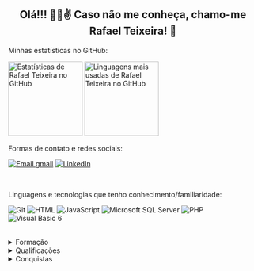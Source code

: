 <h2 align="center">Olá!!! 👋😀✌️ Caso não me conheça, chamo-me Rafael Teixeira! 🤝</h2>

Minhas estatísticas no GitHub:

<div style="display: inline-block">
  <img src="https://github-readme-stats.vercel.app/api?username=rt-oliveira&hide=contribs&show_icons=true&theme=radical&locale=pt-br" alt="Estatísticas de Rafael Teixeira no GitHub" height="150em"/>

  <img src="https://github-readme-stats.vercel.app/api/top-langs/?username=rt-oliveira&layout=compact&locale=pt-br&theme=radical&langs_count=6&card_width=400" alt="Linguagens mais usadas de Rafael Teixeira no GitHub" height="150em"/>
</div>

<br>

Formas de contato e redes sociais:

[![Email gmail](https://img.shields.io/badge/Gmail-D14836?style=for-the-badge&logo=gmail&logoColor=white)](mailto:rto.tinfo@gmail.com)
[![LinkedIn](https://img.shields.io/badge/LinkedIn-0077B5?style=for-the-badge&logo=linkedin&logoColor=white)](https://www.linkedin.com/in/rt-o/)

<br>

Linguagens e tecnologias que tenho conhecimento/familiaridade:

![Git](https://img.shields.io/badge/Git-F05032?style=for-the-badge&logo=git&logoColor=white)
![HTML](https://img.shields.io/badge/HTML-239120?style=for-the-badge&logo=html5&logoColor=white)
![JavaScript](https://img.shields.io/badge/JavaScript-323330?style=for-the-badge&logo=javascript&logoColor=F7DF1E)
![Microsoft SQL Server](https://img.shields.io/badge/Microsoft%20SQL%20Server-CC2927?style=for-the-badge&logo=microsoft%20sql%20server&logoColor=white)
![PHP](https://img.shields.io/badge/PHP-777BB4?style=for-the-badge&logo=php&logoColor=white)
![Visual Basic 6](https://img.shields.io/badge/-Visual%20Basic%206-blue?style=for-the-badge)

<br>

<details>
  <summary>Formação</summary>
  
- Pós-Graduação em Projeto e Gerência de Redes de Computadores, feito na UniCarioca.
  - Conclusão em 2020.
- Bacharelado em Ciência da Computação, feito na Universidade do Estado do Rio de Janeiro.
  - Conclusão em 2019.
  - No Trabalho de Conclusão do Curso foi feito um estudo sobre 2 estruturas de dados avançadas: o Heap Binomial e o Heap de Fibonacci.
- Bacharelado em Ciência da Computação, feito na UniCarioca.
  - Conclusão em 2018.
  - No Trabalho de Conclusão do Curso foi feita uma análise entre 2 CMS (Sistemas de Gerenciamento de Conteúdo), o Joomla e o Wordpress.
- Curso Técnico em Informática, feito no Colégio de Aplicação Professor José de Souza Herdy (CAP Unigranrio).
  - Conclusão em 2013.
</details>

<details>
  <summary>Qualificações</summary>

| Curso                                                  | Onde estudou?     | Ano de conclusão |
|--------------------------------------------------------|-------------------|------------------|
| PHP Course                                             | SoloLearn         | 2021             |
| The Full Stack Web Development Bootcamp 2021           | Udemy             | 2021             |
| Linguagem de Programação C# - Básico                   | Fundação Bradesco | 2019             |
| Git e Github para iniciantes                           | Udemy             | 2019             |
| C++ com STL                                            | UERJ              | 2018             |
| Curso de Extensão em Técnicas Avançadas de Programação | UniCarioca        | 2015             |
</details>

<details>
  <summary>Conquistas</summary>
  
- Participação em competição interna (UERJ, 2017).
  - XI Maratona de Programação UERJ, realizada na XII Semana do IME.
  - Posição final: 3ª Colocação.
</details>
